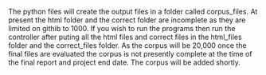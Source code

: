 The python files will create the output files in a folder called corpus_files. At present the html folder and the correct folder are incomplete as they are limited on githib to 1000. If you wish to run the programs then run the controller after puting all the html files and correct files in the html_files folder and the correct_files folder.
As the corpus will be 20,000 once the final files are evaluated the corpus is not presently complete at the time of the final report and project end date. The corpus will be added shortly.
